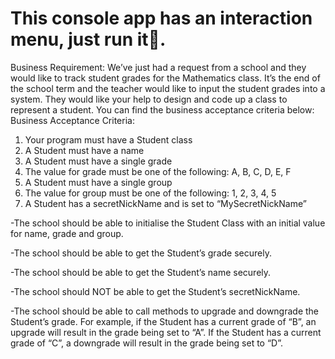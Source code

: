 # This console app has an interaction menu, just run it🙏.

Business Requirement: 
We’ve just had a request from a school and they would like to track student grades for the Mathematics class. It’s the end of the school term and  the teacher would like to input the student grades into a system. They would like your help to design and code up a class to represent a student. 
You can find the business acceptance criteria below: 
Business Acceptance Criteria: 

1. Your program must have a Student class 
2. A Student must have a name 
3. A Student must have a single grade 
4. The value for grade must be one of the following: A, B, C, D, E, F 
5. A Student must have a single group 
6. The value for group must be one of the following: 1, 2, 3, 4, 5 
7. A Student has a secretNickName and is set to “MySecretNickName” 



-The school should be able to initialise the Student Class with an initial value for name, grade and group. 

-The school should be able to get the Student’s grade securely.

-The school should be able to get the Student’s name securely.

-The school should NOT be able to get the Student’s secretNickName.

-The school should be able to call methods to upgrade and downgrade the Student’s grade. 
  For example, if the Student has a current grade of “B”, an upgrade will result in the grade being set to “A”. 
  If the Student has a current grade of “C”, a downgrade will result in the grade being set to “D”. 
